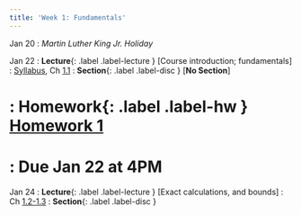 ```yaml
---
title: 'Week 1: Fundamentals'
---
```


Jan 20
: *Martin Luther King Jr. Holiday*

Jan 22
: **Lecture**{: .label .label-lecture } [Course introduction; fundamentals]
    : [Syllabus](syllabus), Ch [1.1](http://stat88.org/textbook/content/Chapter_01/01_Probabilities_as_Proportions.html)
: **Section**{: .label .label-disc } [**No Section**]
# : **Homework**{: .label .label-hw } [Homework 1](http://prob140.datahub.berkeley.edu/hub/user-redirect/git-pull?repo=https://github.com/stat88/content-sp24&branch=main&subPath=hw/Homework_01.ipynb)
#    : Due Jan 22 at 4PM

Jan 24
: **Lecture**{: .label .label-lecture } [Exact calculations, and bounds]
    : Ch [1.2-1.3](http://stat88.org/textbook/content/Chapter_01/02_Exact_Calculation_or_Bound.html)
: **Section**{: .label .label-disc }

